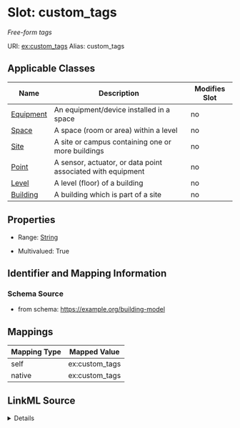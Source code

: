 

# Slot: custom_tags 


_Free-form tags_





URI: [ex:custom_tags](https://example.org/onto/custom_tags)
Alias: custom_tags

<!-- no inheritance hierarchy -->





## Applicable Classes

| Name | Description | Modifies Slot |
| --- | --- | --- |
| [Equipment](Equipment.md) | An equipment/device installed in a space |  no  |
| [Space](Space.md) | A space (room or area) within a level |  no  |
| [Site](Site.md) | A site or campus containing one or more buildings |  no  |
| [Point](Point.md) | A sensor, actuator, or data point associated with equipment |  no  |
| [Level](Level.md) | A level (floor) of a building |  no  |
| [Building](Building.md) | A building which is part of a site |  no  |






## Properties

* Range: [String](String.md)

* Multivalued: True




## Identifier and Mapping Information






### Schema Source


* from schema: https://example.org/building-model




## Mappings

| Mapping Type | Mapped Value |
| ---  | ---  |
| self | ex:custom_tags |
| native | ex:custom_tags |




## LinkML Source

<details>
```yaml
name: custom_tags
description: Free-form tags
from_schema: https://example.org/building-model
rank: 1000
alias: custom_tags
domain_of:
- Site
- Building
- Level
- Space
- Equipment
- Point
range: string
multivalued: true
inlined: true
inlined_as_list: true

```
</details>
